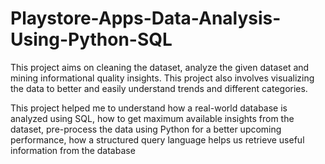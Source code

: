 # Playstore-Apps-Data-Analysis-Using-Python-SQL

This project aims on cleaning the dataset, analyze the given dataset and mining informational quality insights. This project also involves visualizing the data to better and easily understand trends and different categories.

This project helped me to understand how a real-world database is analyzed using SQL, how to get maximum available insights from the dataset, pre-process the data using Python for a better upcoming performance, how a structured query language helps us retrieve useful information from the database
